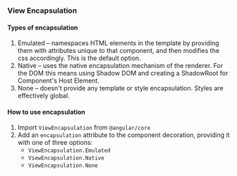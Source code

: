 ### View Encapsulation
#### Types of encapsulation
1. Emulated – namespaces HTML elements in the template by providing them with attributes unique to that component, and then modifies the css accordingly. This is the default option.
2. Native – uses the native encapsulation mechanism of the renderer. For the DOM this means using Shadow DOM and creating a ShadowRoot for Component's Host Element.
3. None – doesn't provide any template or style encapsulation. Styles are effectively global.

#### How to use encapsulation
1. Import `ViewEncapsulation` from `@angular/core`
2. Add an `encapsulation` attribute to the component decoration, providing it with one of three options:
    * `ViewEncapsulation.Emulated`
    * `ViewEncapsulation.Native`
    * `ViewEncapsulation.None`